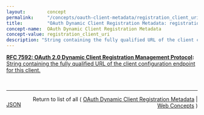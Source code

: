 ```yaml
---
layout:        concept
permalink:     "/concepts/oauth-client-metadata/registration_client_uri"
title:         "OAuth Dynamic Client Registration Metadata: registration_client_uri"
concept-name:  OAuth Dynamic Client Registration Metadata
concept-value: registration_client_uri
description: "String containing the fully qualified URL of the client configuration endpoint for this client."
---
```


**[RFC 7592: OAuth 2.0 Dynamic Client Registration Management Protocol](/specs/IETF/RFC/7592 "This specification defines methods for management of OAuth 2.0 dynamic client registrations for use cases in which the properties of a registered client may need to be changed during the lifetime of the client. Not all authorization servers supporting dynamic client registration will support these management methods."):** [String containing the fully qualified URL of the client configuration endpoint for this client.](http://tools.ietf.org/html/rfc7592#section-3 "Read documentation for OAuth Dynamic Client Registration Metadata &#34;registration_client_uri&#34;")

<br/>
<hr/>

<p style="float : left"><a href="./registration_client_uri.json" title="JSON representing this particular Web Concept value">JSON</a></p>
<p style="text-align: right">Return to list of all ( <a href="../oauth-client-metadata/">OAuth Dynamic Client Registration Metadata</a> | <a href="../">Web Concepts</a> )</p>
